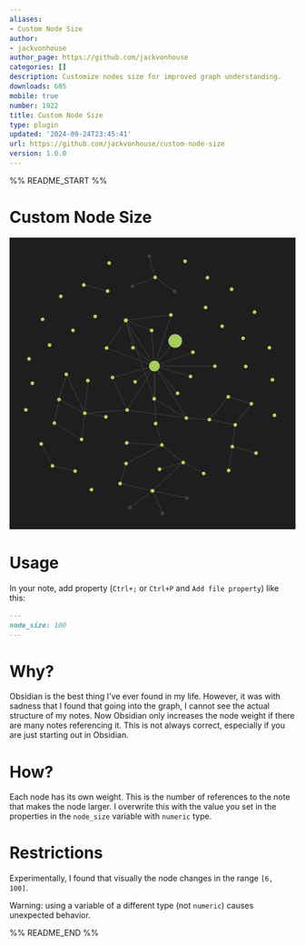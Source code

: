 ```yaml
---
aliases:
- Custom Node Size
author:
- jackvonhouse
author_page: https://github.com/jackvonhouse
categories: []
description: Customize nodes size for improved graph understanding.
downloads: 685
mobile: true
number: 1922
title: Custom Node Size
type: plugin
updated: '2024-09-24T23:45:41'
url: https://github.com/jackvonhouse/custom-node-size
version: 1.0.0
---
```


%% README_START %%

# Custom Node Size

![image](https://raw.githubusercontent.com/jackvonhouse/custom-node-size/HEAD/imgs/graph.png)

# Usage

In your note, add property (`Ctrl+;` or `Ctrl+P` and `Add file property`) like this:
```markdown
---
node_size: 100
---
```

# Why?

Obsidian is the best thing I've ever found in my life. However, it was with sadness that I found that going into the graph, I cannot see the actual structure of my notes. Now Obsidian only increases the node weight if there are many notes referencing it. This is not always correct, especially if you are just starting out in Obsidian.

# How?

Each node has its own weight. This is the number of references to the note that makes the node larger. I overwrite this with the value you set in the properties in the `node_size` variable with `numeric` type.

# Restrictions

Experimentally, I found that visually the node changes in the range `[6, 100]`.

Warning: using a variable of a different type (not `numeric`) causes unexpected behavior.


%% README_END %%